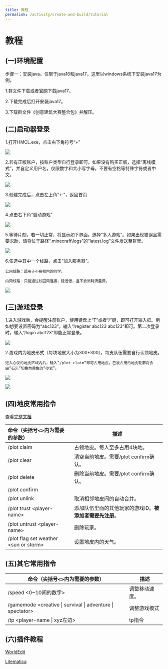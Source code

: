 ```yaml
---
title: 教程
permalink: /activity/create-and-build/tutorial
---
```


# 教程

## (一)环境配置

步骤一：安装java。仅限于java16和java17，这里以windows系统下安装java17为例。

1.群文件下载或者[官网](https://www.oracle.com/java/technologies/downloads/#jdk17-windows)下载java17。

2.下载完成后打开安装java17。

3.下载群文件《创意建筑大赛整合包》并解压。



## (二)启动器登录

1.打开HMCL.exe，点击右下角符号“+”

![](https://cos.npucraft.com/img/%E5%88%9B%E6%84%8F%E5%BB%BA%E7%AD%91/hmcl.png)



2.若有正版账户，按账户类型自行登录即可。如果没有购买正版，选择“离线模式”，并自定义用户名，仅限数字和大小写字母，不要有空格等特殊字符或者中文。

![](https://cos.npucraft.com/img/%E5%88%9B%E6%84%8F%E5%BB%BA%E7%AD%91/hmcl-2.png)



3.创建完成后，点击左上角“←”，返回首页

![](https://cos.npucraft.com/img/%E5%88%9B%E6%84%8F%E5%BB%BA%E7%AD%91/hmcl-3.png)



4.点击右下角“启动游戏”

![](https://cos.npucraft.com/img/%E5%88%9B%E6%84%8F%E5%BB%BA%E7%AD%91/hmcl-4.png)

5.等待片刻，若一切正常，将显示如下界面。选择“多人游戏”。如果出现错误且需要求助，请将位于路径“.minecraft\logs”的“latest.log”文件发送至群里。

![](https://cos.npucraft.com/img/%E5%88%9B%E6%84%8F%E5%BB%BA%E7%AD%91/mc.png)

6.任选中其中一个线路，点击“加入服务器”。

```
公网线路：适用于不在校内的同学。

内网线路：只能通过校园网连接，延迟低，且不会消耗流量费。
```

![](https://cos.npucraft.com/img/%E5%88%9B%E6%84%8F%E5%BB%BA%E7%AD%91/mc-2.png)



## (三)游戏登录

1.进入游戏后，会提醒注册账户，使用键盘上“T”或者“/”键，即可打开输入框。例如想要设置密码为“abc123”，输入“/register abc123 abc123”即可。第二次登录时，输入“/login abc123”即能正常登录。

![](https://cos.npucraft.com/img/%E5%88%9B%E6%84%8F%E5%BB%BA%E7%AD%91/mc-3.png)



2.游戏内为地皮形式（每块地皮大小为300*300），每支队伍需要自行认领地皮。

```
进入心仪的地皮区域内后，输入“/plot claim”即可占用地皮。已被占用的地皮轮廓将会由“石头”切换为黄色的“砂岩”。
```

![](https://cos.npucraft.com/img/%E5%88%9B%E6%84%8F%E5%BB%BA%E7%AD%91/plot.png)

![](https://cos.npucraft.com/img/%E5%88%9B%E6%84%8F%E5%BB%BA%E7%AD%91/plot-2.png)



## (四)地皮常用指令

查看[完整文档](https://mineplugin.org/PlotSquared)

| 命令（尖括号<>内为需要的参数）         | 描述                                                     |
| :------------------------------------- | -------------------------------------------------------- |
| /plot claim                            | 占领地皮。每人至多占用4块地。                            |
| /plot clear                            | 清空当前地皮。需要/plot confirm确认。                    |
| /plot delete                           | 删除当前地皮。需要/plot confirm确认。                    |
| /plot confirm                          |                                                          |
| /plot unlink                           | 取消相邻地皮间的自动合并。                               |
| /plot trust \<player-name>             | 添加队伍里面的其他玩家的游戏ID。**被添加者需要先注册**。 |
| /plot untrust \<player-name>           | 删除玩家。                                               |
| /plot flag set weather \<sun or storm> | 设置地皮内的天气。                                       |



## (五)其它常用指令

| 命令（尖括号<>内为需要的参数）                             | 描述           |
| ---------------------------------------------------------- | -------------- |
| /speed <0~10间的数字>                                      | 调整移动速度。 |
| /gamemode <creative \| survival \| adventure \| spectator> | 调整游戏模式   |
| /tp \<player-name \| xyz左边>                              | tp指令         |



## (六)插件教程

[WorldEdit](https://mineplugin.org/WorldEdit/%E5%91%BD%E4%BB%A4)

[Litematica](https://www.mcbbs.net/thread-906442-1-1.html)

